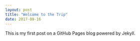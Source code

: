 ```yaml
---
layout: post
title: "Welcome to the Trip"
date: 2017-09-16
---
```


This is my first post on a GitHub Pages blog powered by Jekyll.
